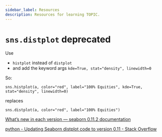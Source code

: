 ```yaml
---
sidebar_label: Resources
description: Resources for learning TOPIC.
---
```


# `sns.distplot` deprecated

Use

*   `histplot` instead of `distplot`
*   and add the keyword args `kde=True, stat="density", linewidth=0`

So:

    sns.histplot(a, color="red", label="100% Equities", kde=True, stat="density", linewidth=0)

replaces

    sns.distplot(a, color="red", label="100% Equities")

[What’s new in each version — seaborn 0.11.2 documentation](https://seaborn.pydata.org/whatsnew.html#deprecations)

[python - Updating Seaborn distplot code to version 0.11 - Stack Overflow](https://stackoverflow.com/questions/65973224/updating-seaborn-distplot-code-to-version-0-11)